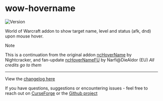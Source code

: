 # wow-hovername

![Version](https://img.shields.io/badge/version-11.0.5)

World of Warcraft addon to show target name, level and status (afk, dnd) upon mouse hover.

> [!NOTE]
> This is a continuation from the original addon [ncHoverName](https://www.wowinterface.com/downloads/info16012-ncHoverName.html) by Nightcracker, and fan-update [ncHoverNameFU](https://www.wowinterface.com/downloads/info24902-ncHoverNameFU.html#info) by Narfi@DieAldor (EU)
> _All credits go to them_

---
View the [changelog here](./CHANGELOG.md)

If you have questions, suggestions or encountering issues - feel free to reach out on [CurseForge](https://www.curseforge.com/wow/addons/hovername) or the [Github project](https://github.com/MorphieBlossom/wow-hovername)